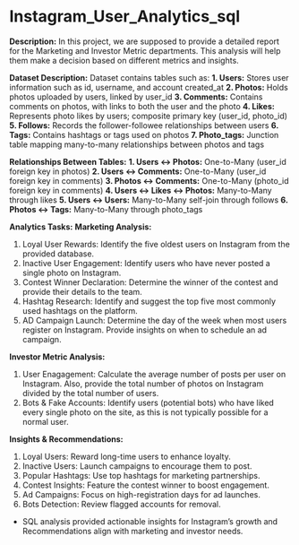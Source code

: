 # Instagram_User_Analytics_sql

**Description:**
  In this project, we are supposed to provide a detailed report for the Marketing and Investor Metric departments. This analysis will help them make a decision based on different metrics and insights.

**Dataset Description:**
Dataset contains tables such as:
**1. Users:** Stores user information such as id, username, and account created_at
**2. Photos:** Holds photos uploaded by users, linked by user_id
**3. Comments:** Contains comments on photos, with links to both the user and the photo
**4. Likes:** Represents photo likes by users; composite primary key (user_id, photo_id)
**5. Follows:** Records the follower-followee relationships between users
**6. Tags:** Contains hashtags or tags used on photos
**7. Photo_tags:** Junction table mapping many-to-many relationships between photos and tags

**Relationships Between Tables:**
**1. Users ↔ Photos:** One-to-Many (user_id foreign key in photos)
**2. Users ↔ Comments:** One-to-Many (user_id foreign key in comments)
**3. Photos ↔ Comments:** One-to-Many (photo_id foreign key in comments)
**4. Users ↔ Likes ↔ Photos:** Many-to-Many through likes
**5. Users ↔ Users:** Many-to-Many self-join through follows
**6. Photos ↔ Tags:** Many-to-Many through photo_tags

**Analytics Tasks:**
**Marketing Analysis:**
1. Loyal User Rewards: Identify the five oldest users on Instagram from the provided database.
2. Inactive User Engagement: Identify users who have never posted a single photo on Instagram.
3. Contest Winner Declaration: Determine the winner of the contest and provide their details to the team.
4. Hashtag Research: Identify and suggest the top five most commonly used hashtags on the platform.
5. AD Campaign Launch: Determine the day of the week when most users register on Instagram. Provide insights on when to schedule an ad campaign.

**Investor Metric Analysis:**
1. User Enagagement: Calculate the average number of posts per user on Instagram. Also, provide the total number of photos on Instagram divided by the total number of users.
2. Bots & Fake Accounts: Identify users (potential bots) who have liked every single photo on the site, as this is not typically possible for a normal user.

**Insights & Recommendations:** 
1. Loyal Users: Reward long-time users to enhance loyalty. 
2. Inactive Users: Launch campaigns to encourage them to post. 
3. Popular Hashtags: Use top hashtags for marketing partnerships. 
4. Contest Insights: Feature the contest winner to boost engagement. 
5. Ad Campaigns: Focus on high-registration days for ad launches. 
6. Bots Detection: Review flagged accounts for removal. 
- SQL analysis provided actionable insights for Instagram’s growth and Recommendations align with marketing and investor needs. 
